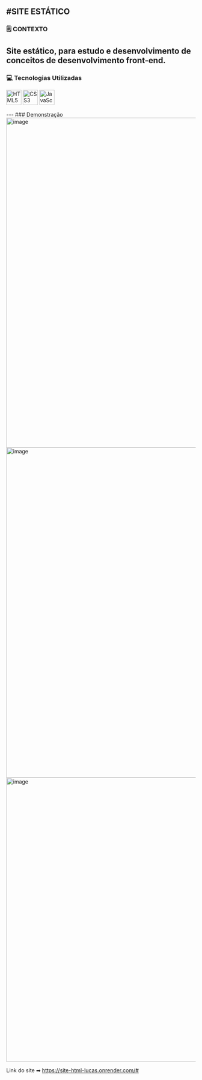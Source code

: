 #SITE ESTÁTICO
---
### 🗒 CONTEXTO
Site estático, para estudo e desenvolvimento de conceitos de desenvolvimento front-end.
---
### 💻 Tecnologias Utilizadas
<p align='left'>
  <img src="https://cdn.jsdelivr.net/gh/devicons/devicon/icons/html5/html5-original.svg" alt="HTML5" width="40" height="40"/>
  <img src="https://cdn.jsdelivr.net/gh/devicons/devicon/icons/css3/css3-original.svg" alt="CSS3" width="40" height="40"/>
  <img src="https://cdn.jsdelivr.net/gh/devicons/devicon/icons/javascript/javascript-original.svg" alt="JavaScript" width="40" height="40"/>
</p>  
---
### Demonstração
<img width="1901" height="877" alt="image" src="https://github.com/user-attachments/assets/f5116115-5ab4-4351-9784-d0ceab1bca6b" />
<img width="1899" height="879" alt="image" src="https://github.com/user-attachments/assets/e291c403-3a1f-4c85-b0f9-22dd4596b9aa" />
<img width="1899" height="756" alt="image" src="https://github.com/user-attachments/assets/75a9f3c8-f131-4a02-a692-6ea95ad5c0c1" />

Link do site ➡ https://site-html-lucas.onrender.com/#





